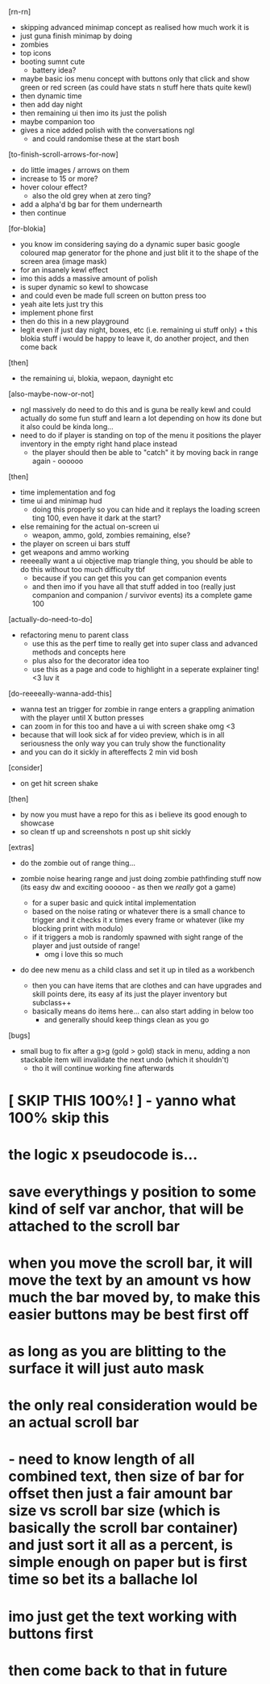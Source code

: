 
[rn-rn]
- skipping advanced minimap concept as realised how much work it is
- just guna finish minimap by doing
- zombies 
- top icons
- booting sumnt cute 
    - battery idea?
- maybe basic ios menu concept with buttons only that click and show green or red screen (as could have stats n stuff here thats quite kewl)
- then dynamic time
- then add day night
- then remaining ui then imo its just the polish
- maybe companion too
- gives a nice added polish with the conversations ngl
    - and could randomise these at the start bosh



[to-finish-scroll-arrows-for-now]
- do little images / arrows on them
- increase to 15 or more?
- hover colour effect?
    - also the old grey when at zero ting?
- add a alpha'd bg bar for them undernearth
- then continue

[for-blokia]
- you know im considering saying do a dynamic super basic google coloured map generator for the phone and just blit it to the shape of the screen area (image mask)
- for an insanely kewl effect
- imo this adds a massive amount of polish
- is super dynamic so kewl to showcase
- and could even be made full screen on button press too
- yeah aite lets just try this
- implement phone first
- then do this in a new playground
- legit even if just day night, boxes, etc (i.e. remaining ui stuff only) + this blokia stuff i would be happy to leave it, do another project, and then come back 

[then]
- the remaining ui, blokia, wepaon, daynight etc

[also-maybe-now-or-not]
- ngl massively do need to do this and is guna be really kewl and could actually do some fun stuff and learn a lot depending on how its done but it also could be kinda long...
- need to do if player is standing on top of the menu it positions the player inventory in the empty right hand place instead
    - the player should then be able to "catch" it by moving back in range again - oooooo

[then]
- time implementation and fog
- time ui and minimap hud
    - doing this properly so you can hide and it replays the loading screen ting 100, even have it dark at the start?
- else remaining for the actual on-screen ui
    - weapon, ammo, gold, zombies remaining, else?
- the player on screen ui bars stuff
- get weapons and ammo working
- reeeeally want a ui objective map triangle thing, you should be able to do this without too much difficulty tbf
    - because if you can get this you can get companion events
    - and then imo if you have all that stuff added in too (really just companion and companion / survivor events) its a complete game 100

[actually-do-need-to-do]
- refactoring menu to parent class
    - use this as the perf time to really get into super class and advanced methods and concepts here
    - plus also for the decorator idea too
    - use this as a page and code to highlight in a seperate explainer ting! <3 luv it

[do-reeeeally-wanna-add-this]
- wanna test an trigger for zombie in range enters a grappling animation with the player until X button presses
- can zoom in for this too and have a ui with screen shake omg <3
- because that will look sick af for video preview, which is in all seriousness the only way you can truly show the functionality
- and you can do it sickly in aftereffects 2 min vid bosh

[consider]
- on get hit screen shake

[then]
- by now you must have a repo for this as i believe its good enough to showcase
- so clean tf up and screenshots n post up shit sickly


[extras]
- do the zombie out of range thing...
- zombie noise hearing range and just doing zombie pathfinding stuff now (its easy dw and exciting oooooo - as then we *really* got a game)
    - for a super basic and quick intital implementation
    - based on the noise rating or whatever there is a small chance to trigger and it checks it x times every frame or whatever (like my blocking print with modulo)
    - if it triggers a mob is randomly spawned with sight range of the player and just outside of range!
        - omg i love this so much

- do dee new menu as a child class and set it up in tiled as a workbench
    - then you can have items that are clothes and can have upgrades and skill points dere, its easy af its just the player inventory but subclass++
    - basically means do items here... can also start adding in below too
        - and generally should keep things clean as you go

[bugs]
- small bug to fix after a g>g (gold > gold) stack in menu, adding a non stackable item will invalidate the next undo (which it shouldn't)
    - tho it will continue working fine afterwards



# [ SKIP THIS 100%! ] - yanno what 100% skip this
# the logic x pseudocode is...
# save everythings y position to some kind of self var anchor, that will be attached to the scroll bar
# when you move the scroll bar, it will move the text by an amount vs how much the bar moved by, to make this easier buttons may be best first off
# as long as you are blitting to the surface it will just auto mask
# the only real consideration would be an actual scroll bar
#   - need to know length of all combined text, then size of bar for offset then just a fair amount bar size vs scroll bar size (which is basically the scroll bar container) and just sort it all as a percent, is simple enough on paper but is first time so bet its a ballache lol
# imo just get the text working with buttons first
# then come back to that in future